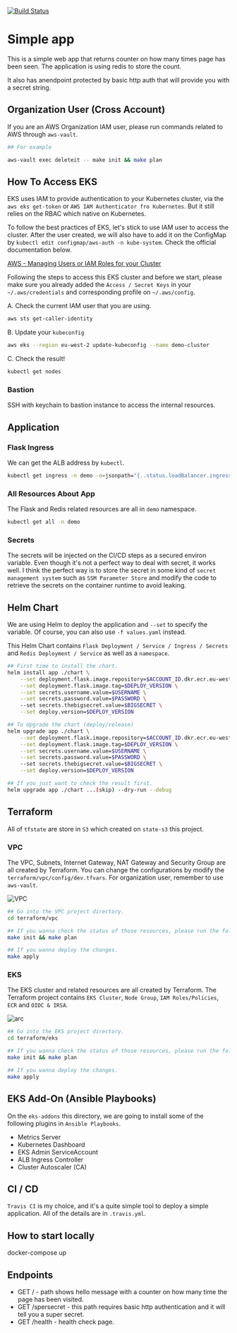 [![Build Status](https://travis-ci.org/davidh83110/flask-k8s.svg?branch=master)](https://travis-ci.org/davidh83110/flask-k8s)

# Simple app
This is a simple web app that returns counter on how many times page has been seen.
The application is using redis to store the count.

It also has anendpoint protected by basic http auth that will provide you with a secret string.


## Organization User (Cross Account)
If you are an AWS Organization IAM user, please run commands related to AWS through `aws-vault`.

```bash
## For example

aws-vault exec deleteit -- make init && make plan
```


## How To Access EKS
EKS uses IAM to provide authentication to your Kubernetes cluster, via the `aws eks get-token` or `AWS IAM Authenticator fro Kubernetes`.
But it still relies on the RBAC which native on Kubernetes.  

To follow the best practices of EKS, let's stick to use IAM user to access the cluster. 
After the user created, we will also have to add it on the ConfigMap by `kubectl edit configmap/aws-auth -n kube-system`.
Check the official documentation below. 

[AWS - Managing Users or IAM Roles for your Cluster](https://docs.aws.amazon.com/eks/latest/userguide/add-user-role.html) 

Following the steps to access this EKS cluster and before we start, please make sure you already added the `Access / Secret Keys` in your `~/.aws/credentials` and corresponding profile on `~/.aws/config`.

A. Check the current IAM user that you are using.
```bash
aws sts get-caller-identity
```

B. Update your `kubeconfig`
```bash
aws eks --region eu-west-2 update-kubeconfig --name demo-cluster
```

C. Check the result!
```bash
kubectl get nodes
```

### Bastion
SSH with keychain to bastion instance to access the internal resources.


## Application
### Flask Ingress
We can get the ALB address by `kubectl`.
```bash
kubectl get ingress -n demo -o=jsonpath="{..status.loadBalancer.ingress[0].hostname}"
```

### All Resources About App
The Flask and Redis related resources are all in `demo` namespace.
```bash
kubectl get all -n demo
```

### Secrets
The secrets will be injected on the CI/CD steps as a secured environ variable.
Even though it's not a perfect way to deal with secret, it works well.
I think the perfect way is to store the secret in some kind of `secret management system` such as `SSM Parameter Store` and modify the code to retrieve the secrets on the container runtime to avoid leaking.


## Helm Chart
We are using Helm to deploy the application and `--set` to specify the variable.
Of course, you can also use `-f values.yaml` instead.

This Helm Chart contains `Flask Deployment / Service / Ingress / Secrets` and `Redis Deployment / Service` as well as a `namespace`.


```bash
## First time to install the chart.
helm install app ./chart \
    --set deployment.flask.image.repository=$ACCOUNT_ID.dkr.ecr.eu-west-2.amazonaws.com/flask-app \
    --set deployment.flask.image.tag=$DEPLOY_VERSION \
    --set secrets.username.value=$USERNAME \
    --set secrets.password.value=$PASSWORD \ 
    --set secrets.thebigsecret.value=$BIGSECRET \
    --set deploy.version=$DEPLOY_VERSION

## To Upgrade the chart (deploy/release)
helm upgrade app ./chart \
    --set deployment.flask.image.repository=$ACCOUNT_ID.dkr.ecr.eu-west-2.amazonaws.com/flask-app \
    --set deployment.flask.image.tag=$DEPLOY_VERSION \
    --set secrets.username.value=$USERNAME \
    --set secrets.password.value=$PASSWORD \ 
    --set secrets.thebigsecret.value=$BIGSECRET \
    --set deploy.version=$DEPLOY_VERSION

## If you just want to check the result first.
helm upgrade app ./chart ...(skip) --dry-run --debug
```


## Terraform
All of `tfstate` are store in `S3` which created on `state-s3` this project.  


### VPC
The VPC, Subnets, Internet Gateway, NAT Gateway and Security Group are all created by Terraform.
You can change the configurations by modify the `terraform/vpc/config/dev.tfvars`. For organization user, remember to use `aws-vault`.

![VPC](https://live.staticflickr.com/65535/49751801831_97769ee6fa_k.jpg)

```bash
## Go into the VPC project directory.
cd terraform/vpc

## If you wanna check the status of those resources, please run the following commands.
make init && make plan

## If you wanna deploy the changes.
make apply
``` 


### EKS
The EKS cluster and related resources are all created by Terraform.
The Terraform project contains `EKS Cluster`, `Node Group`, `IAM Roles/Policies`, `ECR` and `OIDC & IRSA`.

![arc](https://live.staticflickr.com/65535/49751615113_ff81d31f5c_k.jpg)

```bash
## Go into the EKS project directory.
cd terraform/eks

## If you wanna check the status of those resources, please run the following commands.
make init && make plan

## If you wanna deploy the changes.
make apply
``` 


## EKS Add-On (Ansible Playbooks)
On the `eks-addons` this directory, we are going to install some of the following plugins in `Ansible Playbooks`.

- Metrics Server
- Kubernetes Dashboard
- EKS Admin ServiceAccount
- ALB Ingress Controller
- Cluster Autoscaler (CA)


## CI / CD
`Travis CI` is my choice, and it's a quite simple tool to deploy a simple application.
All of the details are in `.travis.yml`.


## How to start locally
docker-compose up

## Endpoints
* GET / - path shows hello message with a counter on how many time the page has been visited.
* GET /spersecret - this path requires basic http authentication and it will tell you a super secret.
* GET /health - health check page.
